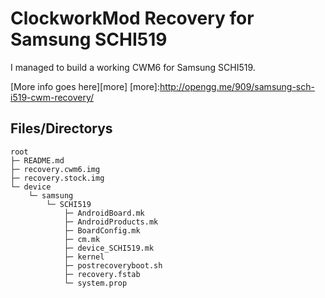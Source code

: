 # ClockworkMod Recovery for Samsung SCHI519

I managed to build a working CWM6 for Samsung SCHI519.

[More info goes here][more]
[more]:http://opengg.me/909/samsung-sch-i519-cwm-recovery/

## Files/Directorys

    root
    ├─ README.md
    ├─ recovery.cwm6.img
    ├─ recovery.stock.img
    └─ device
        └─ samsung
            └─ SCHI519
                ├─ AndroidBoard.mk
                ├─ AndroidProducts.mk
                ├─ BoardConfig.mk
                ├─ cm.mk
                ├─ device_SCHI519.mk
                ├─ kernel
                ├─ postrecoveryboot.sh
                ├─ recovery.fstab
                └─ system.prop